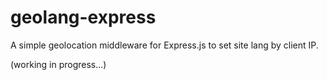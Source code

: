 # geolang-express

A simple geolocation middleware for Express.js to set site lang by client IP.


(working in progress...)